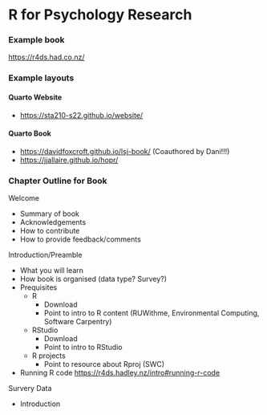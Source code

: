 # R for Psychology Research 

### Example book
https://r4ds.had.co.nz/

### Example layouts

#### Quarto Website

- https://sta210-s22.github.io/website/ 

#### Quarto Book

- https://davidfoxcroft.github.io/lsj-book/ (Coauthored by Dani!!!)
- https://jjallaire.github.io/hopr/

### Chapter Outline for Book

Welcome
- Summary of book
- Acknowledgements
- How to contribute
- How to provide feedback/comments

Introduction/Preamble
- What you will learn
- How book is organised (data type? Survey?)
- Prequisites
	- R 
		- Download
		- Point to intro to R content (RUWithme, Environmental Computing, Software Carpentry)
	- RStudio 
		- Download
		- Point to intro to RStudio
	- R projects
		- Point to resource about Rproj (SWC)
- Running R code
https://r4ds.hadley.nz/intro#running-r-code

Survery Data
- Introduction 
